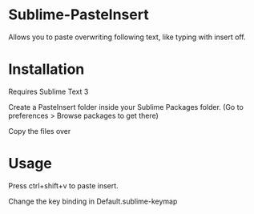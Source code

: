Sublime-PasteInsert
===================

Allows you to paste overwriting following text, like typing with insert off.


Installation
==================
Requires Sublime Text 3

Create a PasteInsert folder inside your Sublime Packages folder. (Go to preferences > Browse packages to get there)

Copy the files over

Usage
=================
Press ctrl+shift+v to paste insert.

Change the key binding in Default.sublime-keymap
